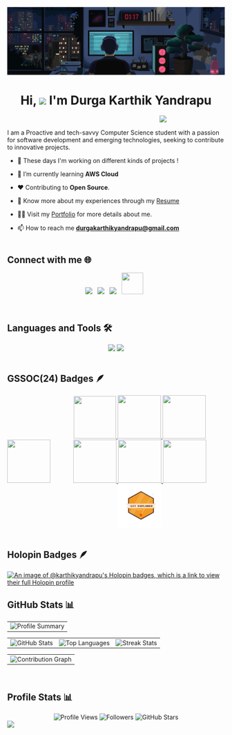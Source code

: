 <!-- Header Section -->
<img src="https://raw.githubusercontent.com/karthikyandrapu/karthikyandrapu/refs/heads/main/fbc6f31bd3.gif">

<h1 align="center">Hi, <img src="https://github.com/TheDudeThatCode/TheDudeThatCode/blob/master/Assets/Hi.gif" width="35px"> I'm Durga Karthik Yandrapu </h1>

<!--Night Owl image-->
<div>
  <img align="right" width="30%" src="https://owlbertsio-resized.s3.amazonaws.com/Popper.psd.full.png">
</div>
<br/>

<!-- Current work and learning highlights -->
<p align="left">I am a Proactive and tech-savvy Computer Science student with a passion for software development and emerging technologies, seeking to contribute to innovative projects.</p>

- 🔭 These days I'm working on different kinds of projects !

- 🌱 I’m currently learning **AWS Cloud**

- ❤ Contributing to **Open Source**.

- 📄 Know more about my experiences through my [Resume](https://drive.google.com/file/d/1wWqAbYfcy-EmMUp61JnBfmJPBy_qKF6C/view?usp=sharing)

- 👨‍💻 Visit my [Portfolio](https://karthikyandrapu.github.io/Portfolio/) for more details about me.

- 📫 How to reach me **durgakarthikyandrapu@gmail.com**
<br/><br/>

<!-- Social Media and Contact Links -->
## Connect with me 🌐
<div align="center">
<p>
<a href="https://github.com/karthikyandrapu" target="_blank"><img src="https://skillicons.dev/icons?i=github" /></a> &nbsp;
<a href="https://linkedin.com/in/karthikyandrapu" target="_blank"><img src="https://skillicons.dev/icons?i=linkedin" /></a> &nbsp;
<a href="mailto:durgakarthikyandrapu@gmail.com?subject=[GitHub]%20Source%20Han%20Sans"><img src="https://skillicons.dev/icons?i=gmail"></img></a> &nbsp;
<a href="https://www.youtube.com/@DurgaKarthikYandrapu" target="_blank"><img src="https://raw.githubusercontent.com/rahuldkjain/github-profile-readme-generator/master/src/images/icons/Social/youtube.svg" height="50" width="50" /></img></a> &nbsp;
</p>
</div>
<br/>

<!-- Languages and Tools Section -->
## Languages and Tools 🛠
<div align="center">
  <img src="https://skillicons.dev/icons?i=java,python,c,go,php,aws,androidstudio,flutter" />
  <img src="https://skillicons.dev/icons?i=html,css,javascript,mysql,mongodb,firebase,docker,linux" />
</div>
<br/>

<!-- GSSOC Badges Section -->
## GSSOC(24) Badges 🪶
<div style='display:flex; align-items:center; gap: 10px;' align='center'>
  <a href="https://badgr.com/public/assertions/078O712-Sx-YH1wbgoRtRQ?identity__email=durgakarthikyandrapu@gmail.com">
    <img src="https://raw.githubusercontent.com/GSSoC24/Postman-Challenge/main/docs/assets/Postman%20White.png" width="100px" height="100px" />
  </a>
  <a href="https://gssoc.girlscript.tech/leaderboard">
    <img src="https://raw.githubusercontent.com/GSSoC24/Hack-Web3Conf/refs/heads/main/assets/Hack-Web3Conf%202024%20Badge%20(2).png" width="98px" height="98px" />
    <img src="https://raw.githubusercontent.com/GSSoC24/Postman-Challenge/main/docs/assets/1.png" width="100px" height="100px" />
    <img src="https://raw.githubusercontent.com/GSSoC24/Postman-Challenge/main/docs/assets/2.png" width="100px" height="100px" />
    <img src="https://raw.githubusercontent.com/GSSoC24/Postman-Challenge/main/docs/assets/3.png" width="100px" height="100px" />
    <img src="https://raw.githubusercontent.com/GSSoC24/Postman-Challenge/main/docs/assets/4.png" width="100px" height="100px" />
    <img src="https://raw.githubusercontent.com/GSSoC24/Postman-Challenge/main/docs/assets/5.png" width="100px" height="100px" />
    <img src="https://raw.githubusercontent.com/GSSoC24/Contributor/refs/heads/main/assets/Git%20Explorer.png" width="100px" height="100px" />
  </a> 
</div>
<br/>

<!-- Holopin Badges Section -->
## Holopin Badges 🪶
[![An image of @karthikyandrapu's Holopin badges, which is a link to view their full Holopin profile](https://holopin.me/karthikyandrapu)](https://holopin.io/@karthikyandrapu)
<br/>

<!-- Leetcode Section -->
<!-- ## Leetcode Stats ⚡
<div align="center">
  <img width="400em" src="https://leetcard.jacoblin.cool/karthikyandrapu?theme=chartreuse&font=Nokora&ext=heatmap" alt="LeetCode Stats">
</div>
<br/> -->

<!-- GitHub Stats Section -->
## GitHub Stats 📊
<div align="center">
<table width="100%" align="center">
<tr>
<td>
  <img width="650em" src="http://github-profile-summary-cards.vercel.app/api/cards/profile-details?username=karthikyandrapu&theme=vision_friendly_dark" alt="Profile Summary">
</td>
</tr>
</table>
<table width="100%" align="center">
<tr>
<td>
  <img width="400em" src="https://github-readme-stats.vercel.app/api?username=karthikyandrapu&show_icons=true&locale=en&theme=vision-friendly-dark" alt="GitHub Stats"/>
</td>
<td>
  <img width="310em" src="https://github-readme-stats.vercel.app/api/top-langs/?username=karthikyandrapu&layout=compact&theme=vision-friendly-dark" alt="Top Languages">
</td>
<td>
  <img width="420em" src="https://streak-stats.demolab.com?user=karthikyandrapu&theme=highcontrast" alt="Streak Stats"/></td>
</td>
</tr>
</table>
<table width="100%" align="center">
<tr>
<td>
  <img src="https://github-readme-activity-graph.vercel.app/graph?username=karthikyandrapu&bg_color=030303&color=db7210&line=d09011&point=db7210&area=true&hide_border=true" alt="Contribution Graph" />
</td>
</tr>
</table>
</div>
<br/>

<!-- Profile Stats -->
## Profile Stats 📊
<div align="center">
  <img src="https://komarev.com/ghpvc/?username=karthikyandrapu&style=flat-square&color=blue" alt="Profile Views"/>
  <img src="https://img.shields.io/github/followers/karthikyandrapu?style=social" alt="Followers"/>
  <img src="https://img.shields.io/github/stars/karthikyandrapu?style=social" alt="GitHub Stars"/>
</div>

<img src="https://user-images.githubusercontent.com/73097560/115834477-dbab4500-a447-11eb-908a-139a6edaec5c.gif">    
